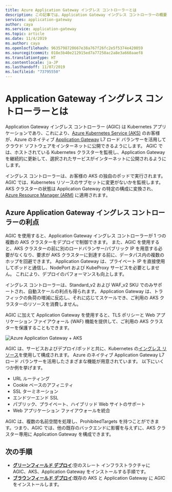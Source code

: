 ```yaml
---
title: Azure Application Gateway イングレス コントローラーとは
description: この記事では、Application Gateway イングレス コントローラーの概要について説明します。
services: application-gateway
author: caya
ms.service: application-gateway
ms.topic: article
ms.date: 11/4/2019
ms.author: caya
ms.openlocfilehash: 9635798720667e38a767f26fc2e5f5374e420059
ms.sourcegitcommit: 018e3b40e212915ed7a77258ac2a8e3a660aaef8
ms.translationtype: HT
ms.contentlocale: ja-JP
ms.lasthandoff: 11/07/2019
ms.locfileid: "73795550"
---
```

# <a name="what-is-application-gateway-ingress-controller"></a>Application Gateway イングレス コントローラーとは
Application Gateway イングレス コントローラー (AGIC) は Kubernetes アプリケーションであり、これにより、[Azure Kubernetes Service (AKS)](https://azure.microsoft.com/services/kubernetes-service/) のお客様が、Azure のネイティブ [Application Gateway](https://azure.microsoft.com/services/application-gateway/) L7 ロード バランサーを活用してクラウド ソフトウェアをインターネットに公開できるようにします。 AGIC では、ホストされている Kubernetes クラスターを監視し、Application Gateway を継続的に更新して、選択されたサービスがインターネットに公開されるようにします。

イングレス コントローラーは、お客様の AKS の独自のポッドで実行されます。 AGIC では、Kubernetes リソースのサブセットに変更がないかを監視します。 AKS クラスターの状態は Application Gateway の特定の構成に変換され、[Azure Resource Manager (ARM)](https://docs.microsoft.com/azure/azure-resource-manager/resource-group-overview) に適用されます。

## <a name="benefits-of-application-gateway-ingress-controller"></a>Azure Application Gateway イングレス コントローラーの利点
AGIC を使用すると、Application Gateway イングレス コントローラーが 1 つの複数の AKS クラスターをデプロイで制御できます。 また、AGIC を使用すると、AKS クラスターの前に別のロードバランサー/パブリック IP を用意する必要がなくなり、要求が AKS クラスターに到達する前に、データパス内の複数のホップを回避できます。 Application Gateway は、プライベート IP を直接使用してポッドと通信し、NodePort および KubeProxy サービスを必要としません。 これにより、デプロイのパフォーマンスも向上します。

イングレス コントローラーは、Standard_v2 および WAF_v2 SKU でのみサポートされ、自動スケールの利点も得られます。 Application Gateway は、トラフィックの負荷の増減に反応し、それに応じてスケールでき、ご利用の AKS クラスターのリソースを消費しません。

AGIC に加えて Application Gateway を使用すると、TLS ポリシーと Web アプリケーション ファイアウォール (WAF) 機能を提供して、ご利用の AKS クラスターを保護することもできます。

![Azure Application Gateway + AKS](./media/application-gateway-ingress-controller-overview/architecture.png)

AGIC は、サービスおよびデプロイ/ポッドと共に、Kubernetes の[イングレス リソース](http://kubernetes.io/docs/user-guide/ingress/)を使用して構成されます。 Azure のネイティブ Application Gateway L7 ロード バランサーを活用したさまざまな機能が用意されています。 以下にいくつか例を挙げます。
  - URL ルーティング
  - Cookie ベースのアフィニティ
  - SSL ターミネーション
  - エンドツーエンド SSL
  - パブリック、プライベート、ハイブリッド Web サイトのサポート
  - Web アプリケーション ファイアウォールを統合

AGIC は、複数の名前空間を処理し、ProhibitedTargets を持つことができます。つまり、AGIC では、他の既存のバックエンドに影響を与えずに、AKS クラスター専用に Application Gateway を構成できます。 

## <a name="next-steps"></a>次の手順

- [**グリーンフィールド デプロイ**](ingress-controller-install-new.md):空のスレート インフラストラクチャに AGIC、AKS、Application Gateway をインストールする手順です。
- [**ブラウンフィールド デプロイ**](ingress-controller-install-existing.md):既存の AKS と Application Gateway に AGIC をインストールします。

